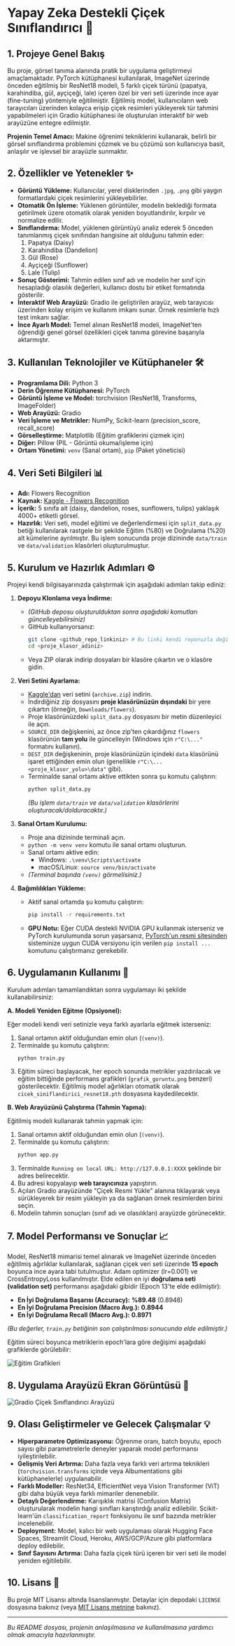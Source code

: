# Yapay Zeka Destekli Çiçek Sınıflandırıcı 🌸

## 1. Projeye Genel Bakış

Bu proje, görsel tanıma alanında pratik bir uygulama geliştirmeyi amaçlamaktadır. PyTorch kütüphanesi kullanılarak, ImageNet üzerinde önceden eğitilmiş bir ResNet18 modeli, 5 farklı çiçek türünü (papatya, karahindiba, gül, ayçiçeği, lale) içeren özel bir veri seti üzerinde ince ayar (fine-tuning) yöntemiyle eğitilmiştir. Eğitilmiş model, kullanıcıların web tarayıcıları üzerinden kolayca erişip çiçek resimleri yükleyerek tür tahmini yapabilmeleri için Gradio kütüphanesi ile oluşturulan interaktif bir web arayüzüne entegre edilmiştir.

**Projenin Temel Amacı:** Makine öğrenimi tekniklerini kullanarak, belirli bir görsel sınıflandırma problemini çözmek ve bu çözümü son kullanıcıya basit, anlaşılır ve işlevsel bir arayüzle sunmaktır.

## 2. Özellikler ve Yetenekler ✨

*   **Görüntü Yükleme:** Kullanıcılar, yerel disklerinden `.jpg`, `.png` gibi yaygın formatlardaki çiçek resimlerini yükleyebilirler.
*   **Otomatik Ön İşleme:** Yüklenen görüntüler, modelin beklediği formata getirilmek üzere otomatik olarak yeniden boyutlandırılır, kırpılır ve normalize edilir.
*   **Sınıflandırma:** Model, yüklenen görüntüyü analiz ederek 5 önceden tanımlanmış çiçek sınıfından hangisine ait olduğunu tahmin eder:
    1.  Papatya (Daisy)
    2.  Karahindiba (Dandelion)
    3.  Gül (Rose)
    4.  Ayçiçeği (Sunflower)
    5.  Lale (Tulip)
*   **Sonuç Gösterimi:** Tahmin edilen sınıf adı ve modelin her sınıf için hesapladığı olasılık değerleri, kullanıcı dostu bir etiket formatında gösterilir.
*   **İnteraktif Web Arayüzü:** Gradio ile geliştirilen arayüz, web tarayıcısı üzerinden kolay erişim ve kullanım imkanı sunar. Örnek resimlerle hızlı test imkanı sağlar.
*   **İnce Ayarlı Model:** Temel alınan ResNet18 modeli, ImageNet'ten öğrendiği genel görsel özellikleri çiçek tanıma görevine başarıyla aktarmıştır.

## 3. Kullanılan Teknolojiler ve Kütüphaneler 🛠️

*   **Programlama Dili:** Python 3
*   **Derin Öğrenme Kütüphanesi:** PyTorch
*   **Görüntü İşleme ve Model:** torchvision (ResNet18, Transforms, ImageFolder)
*   **Web Arayüzü:** Gradio
*   **Veri İşleme ve Metrikler:** NumPy, Scikit-learn (precision_score, recall_score)
*   **Görselleştirme:** Matplotlib (Eğitim grafiklerini çizmek için)
*   **Diğer:** Pillow (PIL - Görüntü okuma/işleme için)
*   **Ortam Yönetimi:** `venv` (Sanal ortam), `pip` (Paket yöneticisi)

## 4. Veri Seti Bilgileri 📊

*   **Adı:** Flowers Recognition
*   **Kaynak:** [Kaggle - Flowers Recognition](https://www.kaggle.com/datasets/alxmamaev/flowers-recognition)
*   **İçerik:** 5 sınıfa ait (daisy, dandelion, roses, sunflowers, tulips) yaklaşık 4000+ etiketli görsel.
*   **Hazırlık:** Veri seti, model eğitimi ve değerlendirmesi için `split_data.py` betiği kullanılarak rastgele bir şekilde Eğitim (%80) ve Doğrulama (%20) alt kümelerine ayrılmıştır. Bu işlem sonucunda proje dizininde `data/train` ve `data/validation` klasörleri oluşturulmuştur.

## 5. Kurulum ve Hazırlık Adımları ⚙️

Projeyi kendi bilgisayarınızda çalıştırmak için aşağıdaki adımları takip ediniz:

1.  **Depoyu Klonlama veya İndirme:**
    *   *(GitHub deposu oluşturulduktan sonra aşağıdaki komutları güncelleyebilirsiniz)*
    *   GitHub kullanıyorsanız:
        ```bash
        git clone <github_repo_linkiniz> # Bu linki kendi reponuzla değiştirin
        cd <proje_klasor_adiniz>
        ```
    *   Veya ZIP olarak indirip dosyaları bir klasöre çıkartın ve o klasöre gidin.

2.  **Veri Setini Ayarlama:**
    *   [Kaggle'dan](https://www.kaggle.com/datasets/alxmamaev/flowers-recognition) veri setini (`archive.zip`) indirin.
    *   İndirdiğiniz zip dosyasını **proje klasörünüzün dışındaki** bir yere çıkartın (örneğin, `Downloads/flowers`).
    *   Proje klasörünüzdeki `split_data.py` dosyasını bir metin düzenleyici ile açın.
    *   `SOURCE_DIR` değişkenini, az önce zip'ten çıkardığınız `flowers` klasörünün **tam yolu** ile güncelleyin (Windows için `r"C:\..."` formatını kullanın).
    *   `DEST_DIR` değişkeninin, proje klasörünüzün içindeki `data` klasörünü işaret ettiğinden emin olun (genellikle `r"C:\...<proje_klasor_yolu>\data"` gibi).
    *   Terminalde sanal ortamı aktive ettikten sonra şu komutu çalıştırın:
        ```bash
        python split_data.py
        ```
        *(Bu işlem `data/train` ve `data/validation` klasörlerini oluşturacak/dolduracaktır.)*

3.  **Sanal Ortam Kurulumu:**
    *   Proje ana dizininde terminali açın.
    *   `python -m venv venv` komutu ile sanal ortamı oluşturun.
    *   Sanal ortamı aktive edin:
        *   Windows: `.\venv\Scripts\activate`
        *   macOS/Linux: `source venv/bin/activate`
    *   *(Terminal başında `(venv)` görmelisiniz.)*

4.  **Bağımlılıkları Yükleme:**
    *   Aktif sanal ortamda şu komutu çalıştırın:
        ```bash
        pip install -r requirements.txt
        ```
    *   **GPU Notu:** Eğer CUDA destekli NVIDIA GPU kullanmak isterseniz ve PyTorch kurulumunda sorun yaşarsanız, [PyTorch'un resmi sitesinden](https://pytorch.org/get-started/locally/) sisteminize uygun CUDA versiyonu için verilen `pip install ...` komutunu çalıştırmanız gerekebilir.

## 6. Uygulamanın Kullanımı 🚀

Kurulum adımları tamamlandıktan sonra uygulamayı iki şekilde kullanabilirsiniz:

**A. Modeli Yeniden Eğitme (Opsiyonel):**

Eğer modeli kendi veri setinizle veya farklı ayarlarla eğitmek isterseniz:

1.  Sanal ortamın aktif olduğundan emin olun (`(venv)`).
2.  Terminalde şu komutu çalıştırın:
    ```bash
    python train.py
    ```
3.  Eğitim süreci başlayacak, her epoch sonunda metrikler yazdırılacak ve eğitim bittiğinde performans grafikleri (`grafik_goruntu.png` benzeri) gösterilecektir. Eğitilmiş model ağırlıkları otomatik olarak `cicek_siniflandirici_resnet18.pth` dosyasına kaydedilecektir.

**B. Web Arayüzünü Çalıştırma (Tahmin Yapma):**

Eğitilmiş modeli kullanarak tahmin yapmak için:

1.  Sanal ortamın aktif olduğundan emin olun (`(venv)`).
2.  Terminalde şu komutu çalıştırın:
    ```bash
    python app.py
    ```
3.  Terminalde `Running on local URL: http://127.0.0.1:XXXX` şeklinde bir adres belirecektir.
4.  Bu adresi kopyalayıp **web tarayıcınıza** yapıştırın.
5.  Açılan Gradio arayüzünde "Çiçek Resmi Yükle" alanına tıklayarak veya sürükleyerek bir resim yükleyin ya da sağlanan örnek resimlerden birini seçin.
6.  Modelin tahmin sonuçları (sınıf adı ve olasılıkları) arayüzde görünecektir.

## 7. Model Performansı ve Sonuçlar 📈

Model, ResNet18 mimarisi temel alınarak ve ImageNet üzerinde önceden eğitilmiş ağırlıklar kullanılarak, sağlanan çiçek veri seti üzerinde **15 epoch** boyunca ince ayara tabi tutulmuştur. Adam optimizer (lr=0.001) ve CrossEntropyLoss kullanılmıştır. Elde edilen en iyi **doğrulama seti (validation set)** performansı aşağıdaki gibidir (Epoch 13'te elde edilmiştir):

*   **En İyi Doğrulama Başarısı (Accuracy):** **%89.48** (0.8948)
*   **En İyi Doğrulama Precision (Macro Avg.):** **0.8944**
*   **En İyi Doğrulama Recall (Macro Avg.):** **0.8971**

*(Bu değerler, `train.py` betiğinin son çalıştırılması sonucunda elde edilmiştir.)*

Eğitim süreci boyunca metriklerin epoch'lara göre değişimi aşağıdaki grafiklerde görülebilir:

![Eğitim Grafikleri](grafik_goruntu.png)

## 8. Uygulama Arayüzü Ekran Görüntüsü 📸

![Gradio Çiçek Sınıflandırıcı Arayüzü](arayuz_goruntusu_and_output.png)

## 9. Olası Geliştirmeler ve Gelecek Çalışmalar 💡

*   **Hiperparametre Optimizasyonu:** Öğrenme oranı, batch boyutu, epoch sayısı gibi parametrelerle deneyler yaparak model performansı iyileştirilebilir.
*   **Gelişmiş Veri Artırma:** Daha fazla veya farklı veri artırma teknikleri (`torchvision.transforms` içinde veya Albumentations gibi kütüphanelerle) uygulanabilir.
*   **Farklı Modeller:** ResNet34, EfficientNet veya Vision Transformer (ViT) gibi daha büyük veya farklı mimariler denenebilir.
*   **Detaylı Değerlendirme:** Karışıklık matrisi (Confusion Matrix) oluşturularak modelin hangi sınıfları karıştırdığı analiz edilebilir. Scikit-learn'ün `classification_report` fonksiyonu ile sınıf bazında metrikler incelenebilir.
*   **Deployment:** Model, kalıcı bir web uygulaması olarak Hugging Face Spaces, Streamlit Cloud, Heroku, AWS/GCP/Azure gibi platformlara deploy edilebilir.
*   **Sınıf Sayısını Artırma:** Daha fazla çiçek türü içeren bir veri seti ile model yeniden eğitilebilir.

## 10. Lisans 📄

Bu proje MIT Lisansı altında lisanslanmıştır. Detaylar için depodaki `LICENSE` dosyasına bakınız (veya [MIT Lisans metnine](https://opensource.org/licenses/MIT) bakınız).

---

*Bu README dosyası, projenin anlaşılmasına ve kullanılmasına yardımcı olmak amacıyla hazırlanmıştır.*